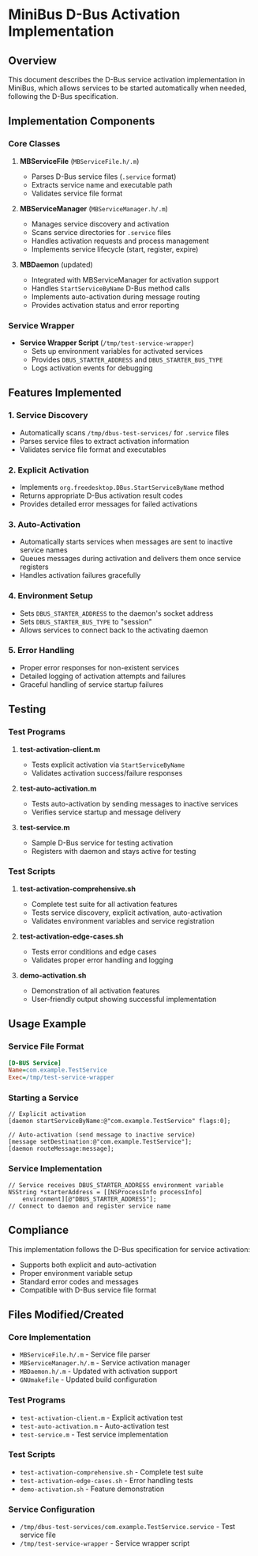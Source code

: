# MiniBus D-Bus Activation Implementation

## Overview

This document describes the D-Bus service activation implementation in MiniBus, which allows services to be started automatically when needed, following the D-Bus specification.

## Implementation Components

### Core Classes

1. **MBServiceFile** (`MBServiceFile.h/.m`)
   - Parses D-Bus service files (`.service` format)
   - Extracts service name and executable path
   - Validates service file format

2. **MBServiceManager** (`MBServiceManager.h/.m`)
   - Manages service discovery and activation
   - Scans service directories for `.service` files
   - Handles activation requests and process management
   - Implements service lifecycle (start, register, expire)

3. **MBDaemon** (updated)
   - Integrated with MBServiceManager for activation support
   - Handles `StartServiceByName` D-Bus method calls
   - Implements auto-activation during message routing
   - Provides activation status and error reporting

### Service Wrapper

- **Service Wrapper Script** (`/tmp/test-service-wrapper`)
  - Sets up environment variables for activated services
  - Provides `DBUS_STARTER_ADDRESS` and `DBUS_STARTER_BUS_TYPE`
  - Logs activation events for debugging

## Features Implemented

### 1. Service Discovery
- Automatically scans `/tmp/dbus-test-services/` for `.service` files
- Parses service files to extract activation information
- Validates service file format and executables

### 2. Explicit Activation
- Implements `org.freedesktop.DBus.StartServiceByName` method
- Returns appropriate D-Bus activation result codes
- Provides detailed error messages for failed activations

### 3. Auto-Activation
- Automatically starts services when messages are sent to inactive service names
- Queues messages during activation and delivers them once service registers
- Handles activation failures gracefully

### 4. Environment Setup
- Sets `DBUS_STARTER_ADDRESS` to the daemon's socket address
- Sets `DBUS_STARTER_BUS_TYPE` to "session"
- Allows services to connect back to the activating daemon

### 5. Error Handling
- Proper error responses for non-existent services
- Detailed logging of activation attempts and failures
- Graceful handling of service startup failures

## Testing

### Test Programs

1. **test-activation-client.m**
   - Tests explicit activation via `StartServiceByName`
   - Validates activation success/failure responses

2. **test-auto-activation.m**
   - Tests auto-activation by sending messages to inactive services
   - Verifies service startup and message delivery

3. **test-service.m**
   - Sample D-Bus service for testing activation
   - Registers with daemon and stays active for testing

### Test Scripts

1. **test-activation-comprehensive.sh**
   - Complete test suite for all activation features
   - Tests service discovery, explicit activation, auto-activation
   - Validates environment variables and service registration

2. **test-activation-edge-cases.sh**
   - Tests error conditions and edge cases
   - Validates proper error handling and logging

3. **demo-activation.sh**
   - Demonstration of all activation features
   - User-friendly output showing successful implementation

## Usage Example

### Service File Format
```ini
[D-BUS Service]
Name=com.example.TestService
Exec=/tmp/test-service-wrapper
```

### Starting a Service
```objc
// Explicit activation
[daemon startServiceByName:@"com.example.TestService" flags:0];

// Auto-activation (send message to inactive service)
[message setDestination:@"com.example.TestService"];
[daemon routeMessage:message];
```

### Service Implementation
```objc
// Service receives DBUS_STARTER_ADDRESS environment variable
NSString *starterAddress = [[NSProcessInfo processInfo] 
    environment][@"DBUS_STARTER_ADDRESS"];
// Connect to daemon and register service name
```

## Compliance

This implementation follows the D-Bus specification for service activation:
- Supports both explicit and auto-activation
- Proper environment variable setup
- Standard error codes and messages
- Compatible with D-Bus service file format

## Files Modified/Created

### Core Implementation
- `MBServiceFile.h/.m` - Service file parser
- `MBServiceManager.h/.m` - Service activation manager
- `MBDaemon.h/.m` - Updated with activation support
- `GNUmakefile` - Updated build configuration

### Test Programs
- `test-activation-client.m` - Explicit activation test
- `test-auto-activation.m` - Auto-activation test
- `test-service.m` - Test service implementation

### Test Scripts
- `test-activation-comprehensive.sh` - Complete test suite
- `test-activation-edge-cases.sh` - Error handling tests
- `demo-activation.sh` - Feature demonstration

### Service Configuration
- `/tmp/dbus-test-services/com.example.TestService.service` - Test service file
- `/tmp/test-service-wrapper` - Service wrapper script
